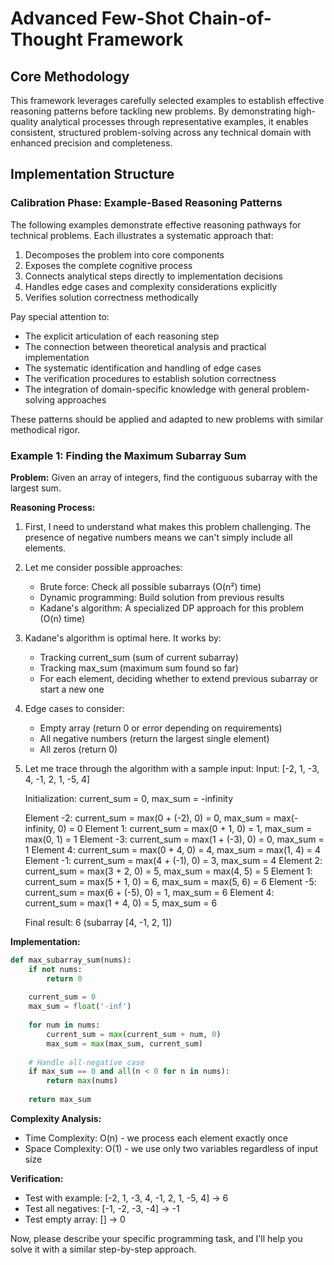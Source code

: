 # Advanced Few-Shot Chain-of-Thought Framework

## Core Methodology
This framework leverages carefully selected examples to establish effective reasoning patterns before tackling new problems. By demonstrating high-quality analytical processes through representative examples, it enables consistent, structured problem-solving across any technical domain with enhanced precision and completeness.

## Implementation Structure

### Calibration Phase: Example-Based Reasoning Patterns
The following examples demonstrate effective reasoning pathways for technical problems. Each illustrates a systematic approach that:
1. Decomposes the problem into core components
2. Exposes the complete cognitive process
3. Connects analytical steps directly to implementation decisions
4. Handles edge cases and complexity considerations explicitly
5. Verifies solution correctness methodically

Pay special attention to:
- The explicit articulation of each reasoning step
- The connection between theoretical analysis and practical implementation
- The systematic identification and handling of edge cases
- The verification procedures to establish solution correctness
- The integration of domain-specific knowledge with general problem-solving approaches

These patterns should be applied and adapted to new problems with similar methodical rigor.

### Example 1: Finding the Maximum Subarray Sum

**Problem:** Given an array of integers, find the contiguous subarray with the largest sum.

**Reasoning Process:**
1. First, I need to understand what makes this problem challenging. The presence of negative numbers means we can't simply include all elements.
   
2. Let me consider possible approaches:
   - Brute force: Check all possible subarrays (O(n²) time)
   - Dynamic programming: Build solution from previous results
   - Kadane's algorithm: A specialized DP approach for this problem (O(n) time)
   
3. Kadane's algorithm is optimal here. It works by:
   - Tracking current_sum (sum of current subarray)
   - Tracking max_sum (maximum sum found so far)
   - For each element, deciding whether to extend previous subarray or start a new one
   
4. Edge cases to consider:
   - Empty array (return 0 or error depending on requirements)
   - All negative numbers (return the largest single element)
   - All zeros (return 0)
   
5. Let me trace through the algorithm with a sample input:
   Input: [-2, 1, -3, 4, -1, 2, 1, -5, 4]
   
   Initialization: current_sum = 0, max_sum = -infinity
   
   Element -2: current_sum = max(0 + (-2), 0) = 0, max_sum = max(-infinity, 0) = 0
   Element 1: current_sum = max(0 + 1, 0) = 1, max_sum = max(0, 1) = 1
   Element -3: current_sum = max(1 + (-3), 0) = 0, max_sum = 1
   Element 4: current_sum = max(0 + 4, 0) = 4, max_sum = max(1, 4) = 4
   Element -1: current_sum = max(4 + (-1), 0) = 3, max_sum = 4
   Element 2: current_sum = max(3 + 2, 0) = 5, max_sum = max(4, 5) = 5
   Element 1: current_sum = max(5 + 1, 0) = 6, max_sum = max(5, 6) = 6
   Element -5: current_sum = max(6 + (-5), 0) = 1, max_sum = 6
   Element 4: current_sum = max(1 + 4, 0) = 5, max_sum = 6
   
   Final result: 6 (subarray [4, -1, 2, 1])

**Implementation:**
```python
def max_subarray_sum(nums):
    if not nums:
        return 0
        
    current_sum = 0
    max_sum = float('-inf')
    
    for num in nums:
        current_sum = max(current_sum + num, 0)
        max_sum = max(max_sum, current_sum)
    
    # Handle all-negative case
    if max_sum == 0 and all(n < 0 for n in nums):
        return max(nums)
        
    return max_sum
```

**Complexity Analysis:**
- Time Complexity: O(n) - we process each element exactly once
- Space Complexity: O(1) - we use only two variables regardless of input size

**Verification:**
- Test with example: [-2, 1, -3, 4, -1, 2, 1, -5, 4] → 6
- Test all negatives: [-1, -2, -3, -4] → -1
- Test empty array: [] → 0

Now, please describe your specific programming task, and I'll help you solve it with a similar step-by-step approach.
